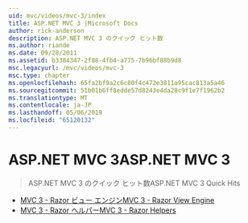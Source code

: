 ```yaml
---
uid: mvc/videos/mvc-3/index
title: ASP.NET MVC 3 |Microsoft Docs
author: rick-anderson
description: ASP.NET MVC 3 のクイック ヒット数
ms.author: riande
ms.date: 09/28/2011
ms.assetid: b3384347-2f88-4fb4-a775-7b96bf88b9d8
msc.legacyurl: /mvc/videos/mvc-3
msc.type: chapter
ms.openlocfilehash: 65fa2bf9a2c6c80f4c472e3811a95cac813a5a46
ms.sourcegitcommit: 51b01b6ff8edde57d8243e4da28c9f1e7f1962b2
ms.translationtype: MT
ms.contentlocale: ja-JP
ms.lasthandoff: 05/06/2019
ms.locfileid: "65120132"
---
```

# <a name="aspnet-mvc-3"></a><span data-ttu-id="002eb-103">ASP.NET MVC 3</span><span class="sxs-lookup"><span data-stu-id="002eb-103">ASP.NET MVC 3</span></span>

> <span data-ttu-id="002eb-104">ASP.NET MVC 3 のクイック ヒット数</span><span class="sxs-lookup"><span data-stu-id="002eb-104">ASP.NET MVC 3 Quick Hits</span></span>

- [<span data-ttu-id="002eb-105">MVC 3 - Razor ビュー エンジン</span><span class="sxs-lookup"><span data-stu-id="002eb-105">MVC 3 - Razor View Engine</span></span>](mvc-3-razor-view-engine.md)
- [<span data-ttu-id="002eb-106">MVC 3 - Razor ヘルパー</span><span class="sxs-lookup"><span data-stu-id="002eb-106">MVC 3 - Razor Helpers</span></span>](mvc-3-razor-helpers.md)
